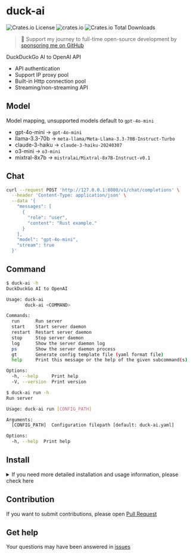 # duck-ai

![Crates.io License](https://img.shields.io/crates/l/duck-ai)
![crates.io](https://img.shields.io/crates/v/duck-ai.svg)
![Crates.io Total Downloads](https://img.shields.io/crates/d/duck-ai)

> 🚀 Support my journey to full-time open-source development by [sponsoring me on GitHub](https://github.com/penumbra-x/.github/blob/main/profile/SPONSOR.md)

DuckDuckGo AI to OpenAI API

- API authentication
- Support IP proxy pool
- Built-in Http connection pool
- Streaming/non-streaming API

## Model

Model mapping, unsupported models default to `gpt-4o-mini`

- gpt-4o-mini -> `gpt-4o-mini`
- llama-3.3-70b -> `meta-llama/Meta-Llama-3.3-70B-Instruct-Turbo`
- claude-3-haiku -> `claude-3-haiku-20240307`
- o3-mini -> `o3-mini`
- mixtral-8x7b -> `mistralai/Mixtral-8x7B-Instruct-v0.1`

## Chat

```bash
curl --request POST 'http://127.0.0.1:8080/v1/chat/completions' \
  --header 'Content-Type: application/json' \
  --data '{
    "messages": [
      {
        "role": "user",
        "content": "Rust example."
      }
    ],
    "model": "gpt-4o-mini",
    "stream": true
  }'
```

## Command

```bash
$ duck-ai -h
DuckDuckGo AI to OpenAI

Usage: duck-ai
       duck-ai <COMMAND>

Commands:
  run      Run server
  start    Start server daemon
  restart  Restart server daemon
  stop     Stop server daemon
  log      Show the server daemon log
  ps       Show the server daemon process
  gt       Generate config template file (yaml format file)
  help     Print this message or the help of the given subcommand(s)

Options:
  -h, --help     Print help
  -V, --version  Print version

$ duck-ai run -h
Run server

Usage: duck-ai run [CONFIG_PATH]

Arguments:
  [CONFIG_PATH]  Configuration filepath [default: duck-ai.yaml]

Options:
  -h, --help  Print help
```

## Install

<details>

<summary>If you need more detailed installation and usage information, please check here</summary>

1. Install

- cargo

```bash
cargo install duck-ai
```

- Docker

```bash
docker run --rm -it -p 8080:8080 ghcr.io/penumbra-x/duck-ai:latest run
```

- Compile

```bash
# Required install docker
cargo install cross
cross build --target x86_64-unknown-linux-musl --release
cross build --target aarch64-unknown-linux-musl --release
```

2. Generate config template file

```bash
duck-ai gt # Generate duck-ai.yaml file (current directory)
```

```yaml
# Debug mode
debug: false

# Listen address
bind: 0.0.0.0:8080

# Client timeout
timeout: 60

# Client connect timeout
connect_timeout: 10

# Client tcp keepalive
tcp_keepalive: 90

# Maximum tcp connection
concurrent: 100

# Proxy pool
proxies:
- !url http://127.0.0.1:6152
- !url socks5://127.0.0.1:6153
- !cidr 2001:470:e953::/48
- !iface 192.168.1.10

# Enable TLS
tls_cert: null
tls_key: null

# API key
api_key: null
```

3. Proxy pool

`IP` proxy pool type supports three types (priority: `CIDR` > `Proxy` > `Interface`, using round-robin strategy):

- `URL`，protocol supports: `http`/`https`/`socks4`/`socks5`/`socks5h`
- `Interface`，bind local network interface address
- `CIDR`，support `IPv4`/`IPv6` subnet, the premise is that the subnet routes are normally communicable

</details>

## Contribution

If you want to submit contributions, please open [Pull Request](https://github.com/penumbra-x/duck-ai/pulls)

## Get help

Your questions may have been answered in [issues](https://github.com/penumbra-x/duck-ai/issues)

